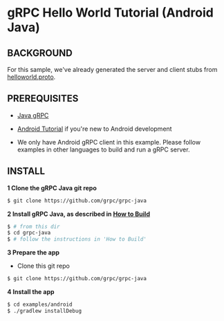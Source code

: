 gRPC Hello World Tutorial (Android Java)
========================

BACKGROUND
-------------
For this sample, we've already generated the server and client stubs from [helloworld.proto](examples/protos/helloworld.proto). 

PREREQUISITES
-------------
- [Java gRPC](https://github.com/grpc/grpc-java)

- [Android Tutorial](https://developer.android.com/training/basics/firstapp/index.html) if you're new to Android development

- We only have Android gRPC client in this example. Please follow examples in other languages to build and run a gRPC server.

INSTALL
-------
**1 Clone the gRPC Java git repo**
```sh
$ git clone https://github.com/grpc/grpc-java
```

**2 Install gRPC Java, as described in [How to Build](https://github.com/grpc/grpc-java#how-to-build)**
```sh
$ # from this dir
$ cd grpc-java
$ # follow the instructions in 'How to Build'
```

**3 Prepare the app**
- Clone this git repo
```sh
$ git clone https://github.com/grpc/grpc-java

```

**4 Install the app**
```sh
$ cd examples/android
$ ./gradlew installDebug
```
